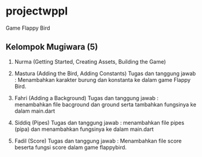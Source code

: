 # projectwppl

Game Flappy Bird

## Kelompok Mugiwara (5)

1. Nurma (Getting Started, Creating Assets, Building the Game)


2. Mastura (Adding the Bird, Adding Constants)
    Tugas dan tanggung jawab : Menambahkan karakter burung dan konstanta ke dalam game Flappy Bird.

3. Fahri (Adding a Background)
    Tugas dan tanggung jawab : menambahkan file bacground dan ground serta tambahkan fungsinya ke dalam main.dart

4. Siddiq (Pipes)
    Tugas dan tanggung jawab : menambahkan file pipes (pipa) dan menambahkan fungsinya ke dalam main.dart

5. Fadil (Score)
    Tugas dan tanggung jawab : Menambahkan file score beserta fungsi score dalam game flappybird.